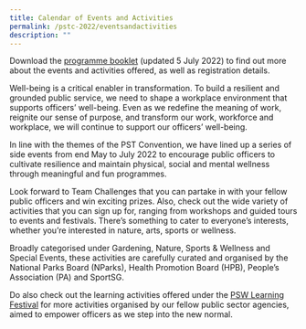 ```yaml
---
title: Calendar of Events and Activities
permalink: /pstc-2022/eventsandactivities
description: ""
---
```

Download the [programme booklet](/files/PSTC%202022%20Prog%20Listing%20050722.pdf) (updated 5 July 2022) to find out more about the events and activities offered, as well as registration details.

Well-being is a critical enabler in transformation. To build a resilient and grounded public service, we need to shape a workplace environment that supports officers’ well-being.  Even as we redefine the meaning of work, reignite our sense of purpose, and transform our work, workforce and workplace, we will continue to support our officers’ well-being. 

In line with the themes of the PST Convention, we have lined up a series of side events from end May to July 2022 to encourage public officers to cultivate resilience and maintain physical, social and mental wellness through meaningful and fun programmes.

Look forward to Team Challenges that you can partake in with your fellow public officers and win exciting prizes. Also, check out the wide variety of activities that you can sign up for, ranging from workshops and guided tours to events and festivals. There’s something to cater to everyone’s interests, whether you’re interested in nature, arts, sports or wellness. 

Broadly categorised under Gardening, Nature, Sports & Wellness and Special Events, these activities are carefully curated and organised by the National Parks Board (NParks), Health Promotion Board (HPB), People’s Association (PA) and SportSG.

Do also check out the learning activities offered under the <a href="http://go.gov.sg/pswlf2022">PSW Learning Festival</a> for more activities organised by our fellow public sector agencies, aimed to empower officers as we step into the new normal.
